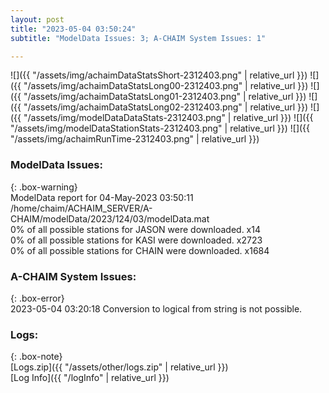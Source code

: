 ```yaml
---
layout: post
title: "2023-05-04 03:50:24"
subtitle: "ModelData Issues: 3; A-CHAIM System Issues: 1"

---
```


![]({{ "/assets/img/achaimDataStatsShort-2312403.png" | relative_url }})
![]({{ "/assets/img/achaimDataStatsLong00-2312403.png" | relative_url }})
![]({{ "/assets/img/achaimDataStatsLong01-2312403.png" | relative_url }})
![]({{ "/assets/img/achaimDataStatsLong02-2312403.png" | relative_url }})
![]({{ "/assets/img/modelDataDataStats-2312403.png" | relative_url }})
![]({{ "/assets/img/modelDataStationStats-2312403.png" | relative_url }})
![]({{ "/assets/img/achaimRunTime-2312403.png" | relative_url }})


### ModelData Issues:  
  
{: .box-warning}  
 ModelData report for 04-May-2023 03:50:11   
 /home/chaim/ACHAIM_SERVER/A-CHAIM/modelData/2023/124/03/modelData.mat   
 0% of all possible stations for JASON were downloaded. x14   
 0% of all possible stations for KASI were downloaded. x2723   
 0% of all possible stations for CHAIN were downloaded. x1684   
  
### A-CHAIM System Issues:  
  
{: .box-error}  
2023-05-04 03:20:18 Conversion to logical from string is not possible.  

### Logs:  
  
{: .box-note}  
[Logs.zip]({{ "/assets/other/logs.zip" | relative_url }})  
[Log Info]({{ "/logInfo" | relative_url }})  
